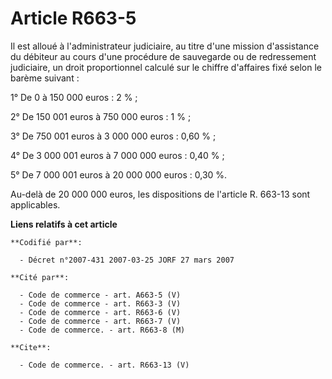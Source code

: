 # Article R663-5

Il est alloué à l'administrateur judiciaire, au titre d'une mission d'assistance du débiteur au cours d'une procédure de
sauvegarde ou de redressement judiciaire, un droit proportionnel calculé sur le chiffre d'affaires fixé selon le barème
suivant :

1° De 0 à 150 000 euros : 2 % ;

2° De 150 001 euros à 750 000 euros : 1 % ;

3° De 750 001 euros à 3 000 000 euros : 0,60 % ;

4° De 3 000 001 euros à 7 000 000 euros : 0,40 % ;

5° De 7 000 001 euros à 20 000 000 euros : 0,30 %.

Au-delà de 20 000 000 euros, les dispositions de l'article R. 663-13 sont applicables.

**Liens relatifs à cet article**

	**Codifié par**:

	  - Décret n°2007-431 2007-03-25 JORF 27 mars 2007

	**Cité par**:

	  - Code de commerce - art. A663-5 (V)
	  - Code de commerce - art. R663-3 (V)
	  - Code de commerce - art. R663-6 (V)
	  - Code de commerce - art. R663-7 (V)
	  - Code de commerce. - art. R663-8 (M)

	**Cite**:

	  - Code de commerce. - art. R663-13 (V)
